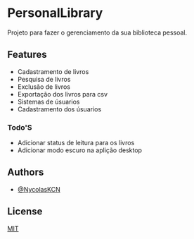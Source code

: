 # PersonalLibrary

Projeto para fazer o gerenciamento da sua biblioteca pessoal.

## Features

- Cadastramento de livros
- Pesquisa de livros
- Exclusão de livros
- Exportação dos livros para csv
- Sistemas de úsuarios
- Cadastramento dos úsuarios

### Todo'S
- Adicionar status de leitura para os livros
- Adicionar modo escuro na aplição desktop

## Authors

- [@NycolasKCN](https://www.github.com/NycolasKCN)


## License

[MIT](https://choosealicense.com/licenses/mit/)
